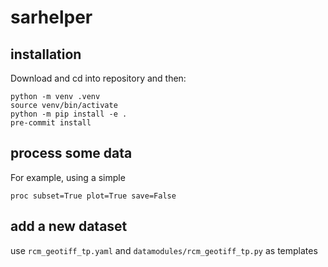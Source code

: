 # sarhelper

## installation

Download and cd into repository and then:

```
python -m venv .venv
source venv/bin/activate
python -m pip install -e .
pre-commit install
```

## process some data

For example, using a simple

```
proc subset=True plot=True save=False
```

## add a new dataset

use `rcm_geotiff_tp.yaml` and `datamodules/rcm_geotiff_tp.py` as templates
